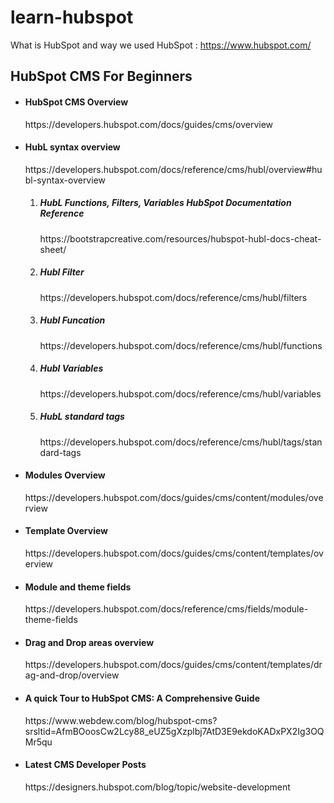 # learn-hubspot

What is HubSpot and way we used HubSpot : https://www.hubspot.com/



<h2>HubSpot CMS For Beginners</h2>

<ul>
  <li>
    <h4>HubSpot CMS Overview</h4>
    <p>https://developers.hubspot.com/docs/guides/cms/overview</p>
  </li>

  <li>
    <h4>HubL syntax overview</h4>
    <p>https://developers.hubspot.com/docs/reference/cms/hubl/overview#hubl-syntax-overview</p>
      <ol>
        <li>
            <h5>HubL Functions, Filters, Variables HubSpot Documentation Reference</h5>
            https://bootstrapcreative.com/resources/hubspot-hubl-docs-cheat-sheet/          
        </li>
        <li>
            <h5>Hubl Filter</h5> 
            <p>https://developers.hubspot.com/docs/reference/cms/hubl/filters</p>
        </li>
        <li>
            <h5>Hubl Funcation</h5> 
            <p>https://developers.hubspot.com/docs/reference/cms/hubl/functions</p>
        </li>
        <li>
          <h5>Hubl Variables</h5> 
          <p>https://developers.hubspot.com/docs/reference/cms/hubl/variables</p>
        </li>
        <li>
          <h5>HubL standard tags</h5> 
          <p>https://developers.hubspot.com/docs/reference/cms/hubl/tags/standard-tags</p>
        </li>
     </ol>
  </li>

  <li>
    <h4>Modules Overview</h4>
    <p>https://developers.hubspot.com/docs/guides/cms/content/modules/overview</p>    
  </li>
  
  <li>
    <h4>Template Overview</h4>
    <p>https://developers.hubspot.com/docs/guides/cms/content/templates/overview</p>
  </li>

  <li>
    <h4>Module and theme fields</h4>
    <p>https://developers.hubspot.com/docs/reference/cms/fields/module-theme-fields</p>
  </li>

  <li>
    <h4>Drag and Drop areas overview</h4>
    <p>https://developers.hubspot.com/docs/guides/cms/content/templates/drag-and-drop/overview</p>
  </li>
    
  <li>
    <h4>A quick Tour to HubSpot CMS: A Comprehensive Guide</h4>
    <p>https://www.webdew.com/blog/hubspot-cms?srsltid=AfmBOoosCw2Lcy88_eUZ5gXzplbj7AtD3E9ekdoKADxPX2Ig3OQMr5qu</p>
  </li>


  <li>
    <h4>Latest CMS Developer Posts</h4>
    <p>https://designers.hubspot.com/blog/topic/website-development</p>
  </li>
  
</ul>
